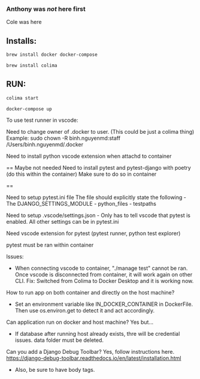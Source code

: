 ### Anthony was *not* here first
Cole was here

## Installs:
```sh
brew install docker docker-compose
```

```sh
brew install colima
```

## RUN:
```sh
colima start
```

```sh
docker-compose up
```

To use test runner in vscode:

Need to change owner of .docker to user. (This could be just a colima thing)
    Example: sudo chown -R binh.nguyenmd:staff /Users/binh.nguyenmd/.docker

Need to install python vscode extension when attachd to container

== Maybe not needed
Need to install pytest and pytest-django with poetry (do this within the container)
    Make sure to do so in container 

==

Need to setup pytest.ini file
    The file should explicitly state the following
    - The DJANGO_SETTINGS_MODULE
    - python_files
    - testpaths

Need to setup .vscode/settings.json 
    - Only has to tell vscode that pytest is enabled. All other settings can be in pytest.ini
    
Need vscode extension for pytest (pytest runner, python test explorer)

pytest must be ran within container

Issues:
- When connecting vscode to container, "./manage test" cannot be ran. Once vscode is disconnected from container, it will work again on other CLI. 
    Fix: Switched from Colima to Docker Desktop and it is working now. 


How to run app on both container and directly on the host machine?
- Set an environment variable like IN_DOCKER_CONTAINER in DockerFile. Then use os.environ.get to detect it and act accordingly.  

Can application run on docker and host machine? Yes but...
- If database after running host already exists, thre will be credential issues. data folder must be deleted. 

Can you add a Django Debug Toolbar? Yes, follow instructions here. https://django-debug-toolbar.readthedocs.io/en/latest/installation.html
- Also, be sure to have body tags. 



